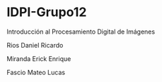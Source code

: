 ﻿# IDPI-Grupo12

Introducción al Procesamiento Digital de Imágenes

Rios Daniel Ricardo

Miranda Erick Enrique

Fascio Mateo Lucas

